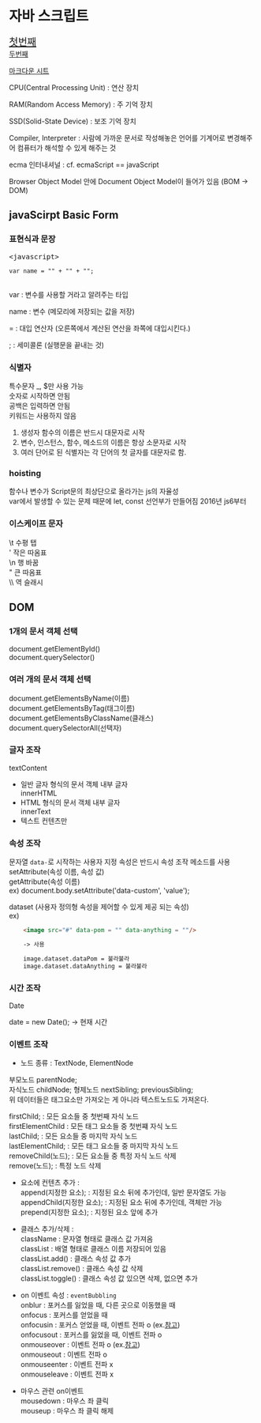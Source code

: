 <h1>자바 스크립트</h1>

<a href="#javascript" style="font-size: 20px; ">첫번째</a>  
<a href="#java" style="">두번째</a>  

[마크다운 시트](https://www.markdownguide.org/cheat-sheet/)


CPU(Central Processing Unit) : 연산 장치

RAM(Random Access Memory) : 주 기억 장치

SSD(Solid-State Device) : 보조 기억 장치

Compiler, Interpreter : 사람에 가까운 문서로 작성해놓은 언어를 기계어로 변경해주어 컴퓨터가 해석할 수 있게 해주는 것

ecma 인터내셔널 : 
cf. ecmaScript == javaScript


Browser Object Model 안에 Document Object Model이 들어가 있음 (BOM -> DOM)

<h2 id="javascript">javaScirpt Basic Form</h2>

<h3>표현식과 문장</h3>

<pre>&lt;javascript&gt;
<code>
var name = "" + "" + "";
</code>
</pre>

var : 변수를 사용할 거라고 알려주는 타입

name : 변수 (메모리에 저장되는 값을 저장)

= : 대입 연산자 (오른쪽에서 계산된 연산을 좌쪽에 대입시킨다.)

; : 세미콜론 (실행문을 끝내는 것)

<h3>식별자</h3>

특수문자 _, $만 사용 가능  
숫자로 시작하면 안됨  
공백은 입력하면 안됨   
키워드는 사용하지 않음   
1. 생성자 함수의 이름은 반드시 대문자로 시작
2. 변수, 인스턴스, 함수, 메소드의 이름은 항상 소문자로 시작
3. 여러 단어로 된 식별자는 각 단어의 첫 글자를 대문자로 함.

<h3>hoisting</h3>

함수나 변수가 Script문의 최상단으로 올라가는 js의 자율성  
var에서 발생할 수 있는 문제 때문에 let, const 선언부가 만들어짐 2016년 js6부터

<h3>이스케이프 문자</h3>

\t 수평 탭  
\' 작은 따옴표  
\n 행 바꿈  
\" 큰 따옴표  
\\\ 역 슬래시

<h2 id="">DOM</h2>
<h3>1개의 문서 객체 선택</h3>

document.getElementById()  
document.querySelector()

<h3>여러 개의 문서 객체 선택</h3>

document.getElementsByName(이름)  
document.getElementsByTag(태그이름)  
document.getElementsByClassName(클래스)  
document.querySelectorAll(선택자)  

<h3>글자 조작</h3>

textContent  
- 일반 글자 형식의 문서 객체 내부 글자  
innerHTML  
- HTML 형식의 문서 객체 내부 글자   
innerText  
- 텍스트 컨텐츠만  

<h3>속성 조작</h3>

문자열 `data-`로 시작하는 사용자 지정 속성은 반드시 속성 조작 메소드를 사용  
setAttribute(속성 이름, 속성 값)  
getAttribute(속성 이름)  
ex) document.body.setAttribute('data-custom', 'value');  

dataset (사용자 정의형 속성을 제어할 수 있게 제공 되는 속성)  
ex)  
```HTML
    <image src="#" data-pom = "" data-anything = ""/>

    -> 사용

    image.dataset.dataPom = 불라불라
    image.dataset.dataAnything = 불라불라
```

<h3>시간 조작</h3>

Date  

date = new Date(); -> 현재 시간

<h3>이벤트 조작</h3>

- 노드 종류 : TextNode, ElementNode  

부모노드 parentNode;  
자식노드 childNode; 
형제노드 nextSibling; previousSibling;  
위 데이터들은 태그요소만 가져오는 게 아니라 텍스트노드도 가져온다.  
  
firstChild; : 모든 요소들 중 첫번째 자식 노드  
firstElementChild : 모든 태그 요소들 중 첫번쨰 자식 노드  
lastChild; : 모든 요소들 중 마지막 자식 노드  
lastElementChild; : 모든 태그 요소들 중 마지막 자식 노드  
removeChild(노드); : 모든 요소들 중 특정 자식 노드 삭제  
remove(노드); : 특정 노드 삭제  

- 요소에 컨텐츠 추가 :  
append(지정한 요소); : 지정된 요소 뒤에 추가인데, 일반 문자열도 가능    
appendChild(지정한 요소); : 지정된 요소 뒤에 추가인데, 객체만 가능  
prepend(지정한 요소); : 지정된 요소 앞에 추가  

- 클래스 추가/삭제 :  
className : 문자열 형태로 클래스 값 가져옴  
classList : 배열 형태로 클래스 이름 저장되어 있음  
classList.add() : 클래스 속성 값 추가  
classList.remove() : 클래스 속성 값 삭제  
classList.toggle() : 클래스 속성 값 있으면 삭제, 없으면 추가  

- on 이벤트 속성 : `eventBubbling`  
onblur : 포커스를 잃었을 때, 다른 곳으로 이동했을 때  
onfocus : 포커스를 얻었을 때  
onfocusin : 포커스 얻었을 때, 이벤트 전파 o (ex.<a href="https://github.com/GyuminGomin/TIL/blob/master/javascript/javascript-dom/13.dom_event_focus_error.html">참고</a>)  
onfocusout : 포커스를 잃었을 때, 이벤트 전파 o  
onmouseover : 이벤트 전파 o (ex.<a href="https://github.com/GyuminGomin/TIL/blob/master/javascript/javascript-dom/14.dom_event_mouse_bubble.html">참고</a>)  
onmouseout : 이벤트 전파 o  
onmouseenter : 이벤트 전파 x  
onmouseleave : 이벤트 전파 x  

- 마우스 관련 on이벤트  
mousedown : 마우스 좌 클릭  
mouseup : 마우스 좌 클릭 해제  

